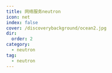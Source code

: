 ```yaml
---
title: 网络服务neutron
icon: net 
index: false
cover: /discoverybackground/ocean2.jpg
dir:
  order: 2
category:
  - neutron
tag:
  - neutron
---
```


<Catalog/>
